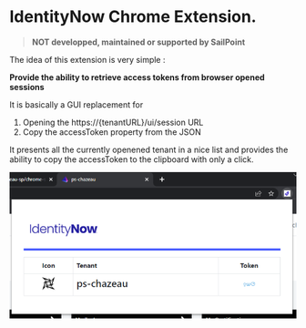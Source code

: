 # IdentityNow Chrome Extension.

> **NOT developped, maintained or supported by SailPoint**

The idea of this extension is very simple :

**Provide the ability to retrieve access tokens from browser opened sessions**

It is basically a GUI replacement for 
1. Opening the https://{tenantURL}/ui/session URL
2. Copy the accessToken property from the JSON

It presents all the currently openened tenant in a nice list and provides the ability to copy the accessToken to the clipboard with only a click.


![Identity Now Extension](https://raw.githubusercontent.com/christophe-chazeau-sp/chrome-sailpoint-identitynow/master/images/README/extension-screenshot.png)
